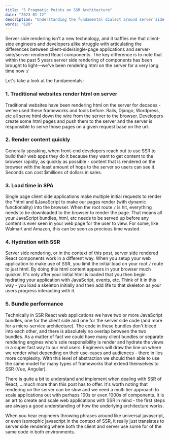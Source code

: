 ```yaml
---
title: "5 Pragmatic Points on SSR Architecture"
date: "2023-01-12"
description: "Understanding the fundamental dialect around server side rendering"
words: "620"
---
```


Server side rendering isn't a new technology, and it baffles me that client-side engineers and developers alike struggle with
articulating the differences between client-side/single-page applications and server-side/server-rendered React components. The key
difference is to note that within the past 5 years server side rendering of components has been brought to light—we've been rendering
html on the server for a very long time now :/

Let's take a look at the fundamentals:

### 1. Traditional websites render html on server 
Traditional websites have been rendering html on the server for decades - we've used these frameworks and tools before. Rails,
Django, Wordpress, etc all serve html down the wire from the server to the browser. Developers create some html pages and push them
to the server and the server is responsible to serve those pages on a given request base on the url.

### 2. Render content quickly 
Generally speaking, when front-end developers reach out to use SSR to build their web apps they do it because they want to get
content to the browser rapidly, as quickly as possible - content that is rendered on the browser with the least amount of hops
to the server so users can see it. Seconds can cost $millions of dollars in sales.

### 3. Load time in SPA
Single page client side applications make multiple initial requests to render the *html and &JavaScript to make our pages
render (with dynamic functionality) into the browser. When the root route `/` is hit, everything needs to be downloaded to the
browser to render the page. That means all your JavaScript bundles, html, etc needs to be served up before any content is ever
seen in your web page for the user to view. For some, like Walmart and Amazon, this can be seen as precious time wasted. 

### 4. Hydration with SSR
Server side rendering, or in the context of this post, server side rendered React components work in a different way. When
you setup your web application to make use of SSR, you limit the initial load on your root `/` route to just html. By doing this
html content appears in your browser much quicker. It's only after your initial html is loaded that you then begin hydrating your
application with JavaScript, events, etc. Think of it in this way - you load a skeleton initially and then add life to that skeleton
as your users progress interacting with it.

### 5. Bundle performance 
Technically in SSR React web applications we have two or more JavaScript bundles, one for the client side and one for the server
side code (and more for a micro-service architecture). The code in these bundles don't bleed into each other, and there is absolutely
no overlap between the two bundles. As a matter of fact we could have many client bundles or separate rendering engines who's sole
responsibility is render and hydrate the views in a super fast way to our end users. Engineers will draw the line on where we render
what depending on their use-cases and audiences - there in lies more complexity. With this level of abstraction we should then
able to use the same model for many types of frameworks that extend themselves to SSR (Vue, Angular). 

There is quite a bit to understand and implement when dealing with SSR of React, ...much more than this post has to offer. It's worth 
noting that rendering on the server can be slow and we need a multi tier approach to scale applications out with perhaps 100s or
even 1000s of components. It is an art to create and scale web applications with SSR in mind - the first steps are always a good
understanding of how the underlying architecture works.

When you hear engineers throwing phrases around like universal javascript, or even isomophic javascript in the context of SSR, it
really just translates to server side rendering where both the client and server use some for of the same code in both environments.
